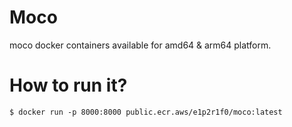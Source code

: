# Moco
moco docker containers available for amd64 & arm64 platform.

# How to run it?
```
$ docker run -p 8000:8000 public.ecr.aws/e1p2r1f0/moco:latest
```

